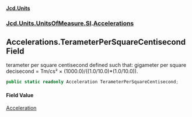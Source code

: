 #### [Jcd.Units](index.md 'index')
### [Jcd.Units.UnitsOfMeasure.SI](Jcd.Units.UnitsOfMeasure.SI.md 'Jcd.Units.UnitsOfMeasure.SI').[Accelerations](Accelerations.md 'Jcd.Units.UnitsOfMeasure.SI.Accelerations')

## Accelerations.TerameterPerSquareCentisecond Field

terameter per square centisecond defined such that: gigameter per square decisecond = Tm/cs² × (1000.0)/((1.0/10.0)*(1.0/10.0)).

```csharp
public static readonly Acceleration TerameterPerSquareCentisecond;
```

#### Field Value
[Acceleration](Acceleration.md 'Jcd.Units.UnitTypes.Acceleration')